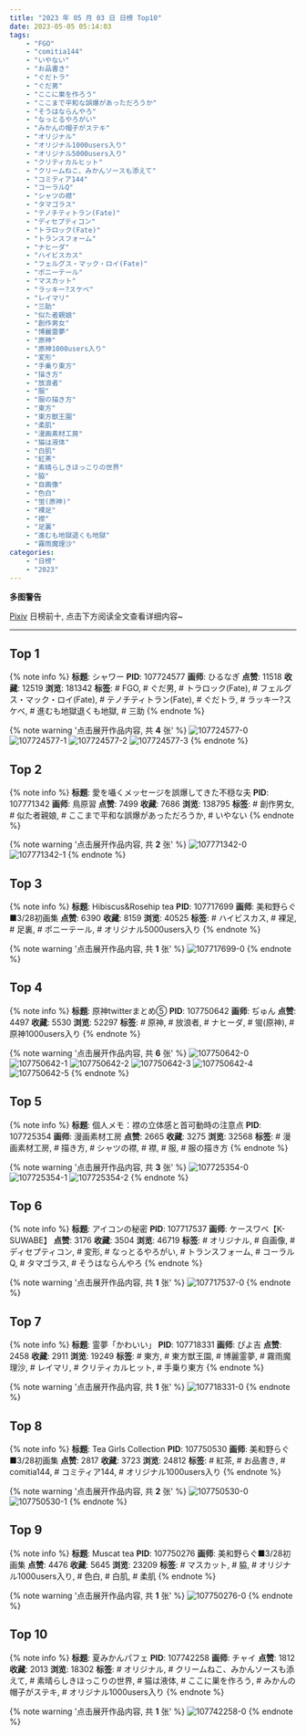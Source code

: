 ```yaml
---
title: "2023 年 05 月 03 日 日榜 Top10"
date: 2023-05-05 05:14:03
tags:
    - "FGO"
    - "comitia144"
    - "いやない"
    - "お品書き"
    - "ぐだトラ"
    - "ぐだ男"
    - "ここに巣を作ろう"
    - "ここまで平和な誤爆があっただろうか"
    - "そうはならんやろ"
    - "なっとるやろがい"
    - "みかんの帽子がステキ"
    - "オリジナル"
    - "オリジナル1000users入り"
    - "オリジナル5000users入り"
    - "クリティカルヒット"
    - "クリームねこ、みかんソースも添えて"
    - "コミティア144"
    - "コーラルQ"
    - "シャツの襟"
    - "タマゴラス"
    - "テノチティトラン(Fate)"
    - "ディセプティコン"
    - "トラロック(Fate)"
    - "トランスフォーム"
    - "ナヒーダ"
    - "ハイビスカス"
    - "フェルグス・マック・ロイ(Fate)"
    - "ポニーテール"
    - "マスカット"
    - "ラッキー?スケベ"
    - "レイマリ"
    - "三助"
    - "似た者親娘"
    - "創作男女"
    - "博麗霊夢"
    - "原神"
    - "原神1000users入り"
    - "変形"
    - "手乗り東方"
    - "描き方"
    - "放浪者"
    - "服"
    - "服の描き方"
    - "東方"
    - "東方獣王園"
    - "柔肌"
    - "漫画素材工房"
    - "猫は液体"
    - "白肌"
    - "紅茶"
    - "素晴らしきほっこりの世界"
    - "脇"
    - "自画像"
    - "色白"
    - "蛍(原神)"
    - "裸足"
    - "襟"
    - "足裏"
    - "進むも地獄退くも地獄"
    - "霧雨魔理沙"
categories:
    - "日榜"
    - "2023"
---
```


<i class="fa fa-triangle-exclamation"></i>**多图警告**<i class="fa fa-triangle-exclamation"></i>

[Pixiv](https://www.pixiv.net/) 日榜前十, 点击下方阅读全文查看详细内容~

<!-- more -->

---

## Top 1

{% note info %}
**标题**: シャワー
**PID**: 107724577 **画师**: ひるなぎ
**点赞**: 11518 **收藏**: 12519 **浏览**: 181342
**标签**: # FGO, # ぐだ男, # トラロック(Fate), # フェルグス・マック・ロイ(Fate), # テノチティトラン(Fate), # ぐだトラ, # ラッキー?スケベ, # 進むも地獄退くも地獄, # 三助
{% endnote %}

{% note warning '点击展开作品内容, 共 **4** 张' %}
![107724577-0](https://i.pixiv.re/img-original/img/2023/05/02/06/00/09/107724577_p0.jpg)
![107724577-1](https://i.pixiv.re/img-original/img/2023/05/02/06/00/09/107724577_p1.jpg)
![107724577-2](https://i.pixiv.re/img-original/img/2023/05/02/06/00/09/107724577_p2.jpg)
![107724577-3](https://i.pixiv.re/img-original/img/2023/05/02/06/00/09/107724577_p3.jpg)
{% endnote %}

## Top 2

{% note info %}
**标题**: 愛を囁くメッセージを誤爆してきた不穏な夫
**PID**: 107771342 **画师**: 鳥原習
**点赞**: 7499 **收藏**: 7686 **浏览**: 138795
**标签**: # 創作男女, # 似た者親娘, # ここまで平和な誤爆があっただろうか, # いやない
{% endnote %}

{% note warning '点击展开作品内容, 共 **2** 张' %}
![107771342-0](https://i.pixiv.re/img-original/img/2023/05/03/18/00/33/107771342_p0.jpg)
![107771342-1](https://i.pixiv.re/img-original/img/2023/05/03/18/00/33/107771342_p1.jpg)
{% endnote %}

## Top 3

{% note info %}
**标题**: Hibiscus&Rosehip tea
**PID**: 107717699 **画师**: 美和野らぐ■3/28初画集
**点赞**: 6390 **收藏**: 8159 **浏览**: 40525
**标签**: # ハイビスカス, # 裸足, # 足裏, # ポニーテール, # オリジナル5000users入り
{% endnote %}

{% note warning '点击展开作品内容, 共 **1** 张' %}
![107717699-0](https://i.pixiv.re/img-original/img/2023/05/02/00/03/49/107717699_p0.png)
{% endnote %}

## Top 4

{% note info %}
**标题**: 原神twitterまとめ⑤
**PID**: 107750642 **画师**: ぢゅん
**点赞**: 4497 **收藏**: 5530 **浏览**: 52297
**标签**: # 原神, # 放浪者, # ナヒーダ, # 蛍(原神), # 原神1000users入り
{% endnote %}

{% note warning '点击展开作品内容, 共 **6** 张' %}
![107750642-0](https://i.pixiv.re/img-original/img/2023/05/03/00/03/41/107750642_p0.jpg)
![107750642-1](https://i.pixiv.re/img-original/img/2023/05/03/00/03/41/107750642_p1.jpg)
![107750642-2](https://i.pixiv.re/img-original/img/2023/05/03/00/03/41/107750642_p2.jpg)
![107750642-3](https://i.pixiv.re/img-original/img/2023/05/03/00/03/41/107750642_p3.jpg)
![107750642-4](https://i.pixiv.re/img-original/img/2023/05/03/00/03/41/107750642_p4.jpg)
![107750642-5](https://i.pixiv.re/img-original/img/2023/05/03/00/03/41/107750642_p5.jpg)
{% endnote %}

## Top 5

{% note info %}
**标题**: 個人メモ：襟の立体感と首可動時の注意点
**PID**: 107725354 **画师**: 漫画素材工房
**点赞**: 2665 **收藏**: 3275 **浏览**: 32568
**标签**: # 漫画素材工房, # 描き方, # シャツの襟, # 襟, # 服, # 服の描き方
{% endnote %}

{% note warning '点击展开作品内容, 共 **3** 张' %}
![107725354-0](https://i.pixiv.re/img-original/img/2023/05/02/07/00/13/107725354_p0.jpg)
![107725354-1](https://i.pixiv.re/img-original/img/2023/05/02/07/00/13/107725354_p1.jpg)
![107725354-2](https://i.pixiv.re/img-original/img/2023/05/02/07/00/13/107725354_p2.jpg)
{% endnote %}

## Top 6

{% note info %}
**标题**: アイコンの秘密
**PID**: 107717537 **画师**: ケースワベ【K-SUWABE】
**点赞**: 3176 **收藏**: 3504 **浏览**: 46719
**标签**: # オリジナル, # 自画像, # ディセプティコン, # 変形, # なっとるやろがい, # トランスフォーム, # コーラルQ, # タマゴラス, # そうはならんやろ
{% endnote %}

{% note warning '点击展开作品内容, 共 **1** 张' %}
![107717537-0](https://i.pixiv.re/img-original/img/2023/05/02/00/02/00/107717537_p0.jpg)
{% endnote %}

## Top 7

{% note info %}
**标题**: 霊夢「かわいい」
**PID**: 107718331 **画师**: ぴよ吉
**点赞**: 2458 **收藏**: 2911 **浏览**: 19249
**标签**: # 東方, # 東方獣王園, # 博麗霊夢, # 霧雨魔理沙, # レイマリ, # クリティカルヒット, # 手乗り東方
{% endnote %}

{% note warning '点击展开作品内容, 共 **1** 张' %}
![107718331-0](https://i.pixiv.re/img-original/img/2023/05/02/00/23/20/107718331_p0.jpg)
{% endnote %}

## Top 8

{% note info %}
**标题**: Tea Girls Collection
**PID**: 107750530 **画师**: 美和野らぐ■3/28初画集
**点赞**: 2817 **收藏**: 3723 **浏览**: 24812
**标签**: # 紅茶, # お品書き, # comitia144, # コミティア144, # オリジナル1000users入り
{% endnote %}

{% note warning '点击展开作品内容, 共 **2** 张' %}
![107750530-0](https://i.pixiv.re/img-original/img/2023/05/03/00/02/17/107750530_p0.png)
![107750530-1](https://i.pixiv.re/img-original/img/2023/05/03/00/02/17/107750530_p1.png)
{% endnote %}

## Top 9

{% note info %}
**标题**: Muscat tea
**PID**: 107750276 **画师**: 美和野らぐ■3/28初画集
**点赞**: 4476 **收藏**: 5645 **浏览**: 23209
**标签**: # マスカット, # 脇, # オリジナル1000users入り, # 色白, # 白肌, # 柔肌
{% endnote %}

{% note warning '点击展开作品内容, 共 **1** 张' %}
![107750276-0](https://i.pixiv.re/img-original/img/2023/05/03/00/00/13/107750276_p0.png)
{% endnote %}

## Top 10

{% note info %}
**标题**: 夏みかんパフェ
**PID**: 107742258 **画师**: チャイ
**点赞**: 1812 **收藏**: 2013 **浏览**: 18302
**标签**: # オリジナル, # クリームねこ、みかんソースも添えて, # 素晴らしきほっこりの世界, # 猫は液体, # ここに巣を作ろう, # みかんの帽子がステキ, # オリジナル1000users入り
{% endnote %}

{% note warning '点击展开作品内容, 共 **1** 张' %}
![107742258-0](https://i.pixiv.re/img-original/img/2023/05/02/20/30/01/107742258_p0.png)
{% endnote %}
